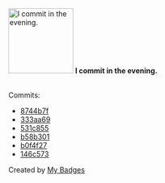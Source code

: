 <img src="https://github.com/my-badges/my-badges/blob/master/src/all-badges/time-of-commit/evening-commits.png?raw=true" alt="I commit in the evening." title="I commit in the evening." width="128">
<strong>I commit in the evening.</strong>
<br><br>

Commits:

- <a href="https://github.com/andrewjswan/mediaportal-myvideo-importer/commit/8744b7f39c9651e4f02e763a33aea044cc132740">8744b7f</a>
- <a href="https://github.com/andrewjswan/mediaportal.spectrum.analyzer/commit/333aa69ebeeb7a674a2f489ee793f5678fbe3db4">333aa69</a>
- <a href="https://github.com/andrewjswan/MQTTPlugin/commit/531c855f2fbc6d415c2e5f79fc315d3dea3e76c3">531c855</a>
- <a href="https://github.com/andrewjswan/mediaportal-tunein/commit/b58b3018b1cdbf2c8be355a6d6c5b8c7189adac8">b58b301</a>
- <a href="https://github.com/andrewjswan/mediaportal-tunein/commit/b0f4f27bb9491ec8164a31bc2b223346bab1b6ab">b0f4f27</a>
- <a href="https://github.com/andrewjswan/MPE/commit/146c5739fb1576344314ef28d11d839cdd612eb4">146c573</a>


Created by <a href="https://github.com/my-badges/my-badges">My Badges</a>